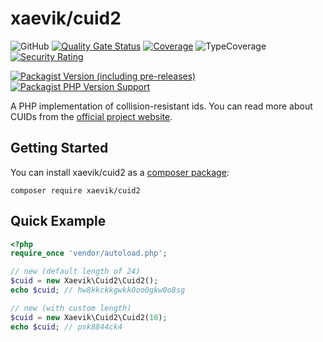 # xaevik/cuid2

![GitHub](https://img.shields.io/github/license/xaevik/php-cuid2?logo=github) [![Quality Gate Status](https://sonarcloud.io/api/project_badges/measure?project=php-cuid2&metric=alert_status)](https://sonarcloud.io/summary/overall?id=php-cuid2) [![Coverage](https://sonarcloud.io/api/project_badges/measure?project=php-cuid2&metric=coverage)](https://sonarcloud.io/summary/overall?id=php-cuid2) ![TypeCoverage](https://shepherd.dev/github/xaevik/php-cuid2/coverage.svg) [![Security Rating](https://sonarcloud.io/api/project_badges/measure?project=php-cuid2&metric=security_rating)](https://sonarcloud.io/summary/overall?id=php-cuid2)

[![Packagist Version (including pre-releases)](https://img.shields.io/packagist/v/xaevik/cuid2?include_prereleases)](https://packagist.org/packages/xaevik/cuid2) [![Packagist PHP Version Support](https://img.shields.io/packagist/php-v/xaevik/cuid2)](https://packagist.org/packages/xaevik/cuid2)

A PHP implementation of collision-resistant ids. You can read more about CUIDs from the [official project website](https://github.com/paralleldrive/cuid2).

## Getting Started

You can install xaevik/cuid2 as a [composer package](https://packagist.org/packages/xaevik/cuid2):

```shell
composer require xaevik/cuid2
```

## Quick Example

```php
<?php
require_once 'vendor/autoload.php';

// new (default length of 24)
$cuid = new Xaevik\Cuid2\Cuid2();
echo $cuid; // hw8kkckkgwkk0oo0gkw0o8sg

// new (with custom length)
$cuid = new Xaevik\Cuid2\Cuid2(10);
echo $cuid; // psk8844ck4
```
